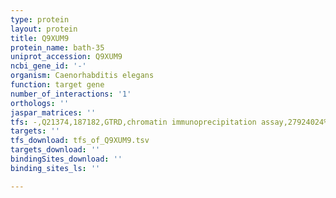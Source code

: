 ```yaml
---
type: protein
layout: protein
title: Q9XUM9
protein_name: bath-35
uniprot_accession: Q9XUM9
ncbi_gene_id: '-'
organism: Caenorhabditis elegans
function: target gene
number_of_interactions: '1'
orthologs: ''
jaspar_matrices: ''
tfs: -,Q21374,187182,GTRD,chromatin immunoprecipitation assay,27924024%5Buid%5D,No
targets: ''
tfs_download: tfs_of_Q9XUM9.tsv
targets_download: ''
bindingSites_download: ''
binding_sites_ls: ''

---
```


